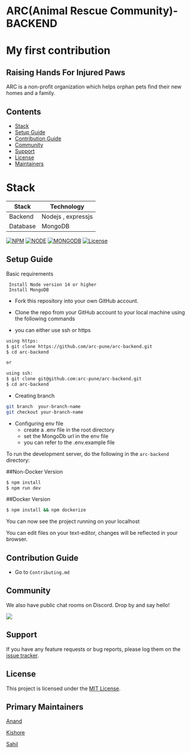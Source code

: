 # ARC(Animal Rescue Community)- BACKEND

# My first contribution

## Raising Hands For Injured Paws

ARC is a non-profit organization which helps orphan pets find their new homes and a family.

## Contents

- [Stack](#stack)
- [Setup Guide](#setup-guide)
- [Contribution Guide](#contribution-guide)
- [Community](#community)
- [Support](#support)
- [License](#license)
- [Maintainers](#primary-maintainers)

# Stack

| Stack    | Technology         |
| -------- | ------------------ |
| Backend  | Nodejs , expressjs |
| Database | MongoDB            |

[![NPM](https://img.shields.io/static/v1?label=npm&message=7.23&color=blue)](https://shields.io/)
[![NODE](https://img.shields.io/static/v1?label=node&message=14.17.6&color=success)](https://shields.io/)
[![MONGODB](https://img.shields.io/static/v1?label=mongodb&message=4.4.4&color=blueviolet)](https://shields.io/)
[![License](https://img.shields.io/badge/license-MIT-green.svg)](https://shields.io/)

## Setup Guide

Basic requirements

```
 Install Node version 14 or higher
 Install MongoDB
```

- Fork this repository into your own GitHub account.
- Clone the repo from your GitHub account to your local machine using the following commands

- you can either use ssh or https

```bash
using https:
$ git clone https://github.com/arc-pune/arc-backend.git
$ cd arc-backend

or

using ssh:
$ git clone git@github.com:arc-pune/arc-backend.git
$ cd arc-backend
```

- Creating branch

```bash
git branch  your-branch-name
git checkout your-branch-name
```

- Configuring env file
  - create a .env file in the root directory
  - set the MongoDb url in the env file
  - you can refer to the .env.example file

To run the development server, do the following in the `arc-backend` directory:

##Non-Docker Version

```bash
$ npm install
$ npm run dev
```

##Docker Version

```bash
$ npm install && npm dockerize
```

You can now see the project running on your localhost

You can edit files on your text-editor, changes will be reflected in your browser.

## Contribution Guide

- Go to `Contributing.md`

## Community

We also have public chat rooms on Discord. Drop by and say hello!

[![](https://img.shields.io/badge/chat-on_Discord-blue.svg?style=for-the-badge&logo=Discord)](https://discord.gg/CyDnCUEW)

## Support

If you have any feature requests or bug reports, please log them on the [issue tracker](https://github.com/arc-pune/arc-backend/issues/new).

## License

This project is licensed under the [MIT License](LICENSE).

## Primary Maintainers

[Anand](https://github.com/AnandDhakane01)

[Kishore](https://github.com/majjikishore007)

[Sahil](https://github.com/agarwalsahil0210)
